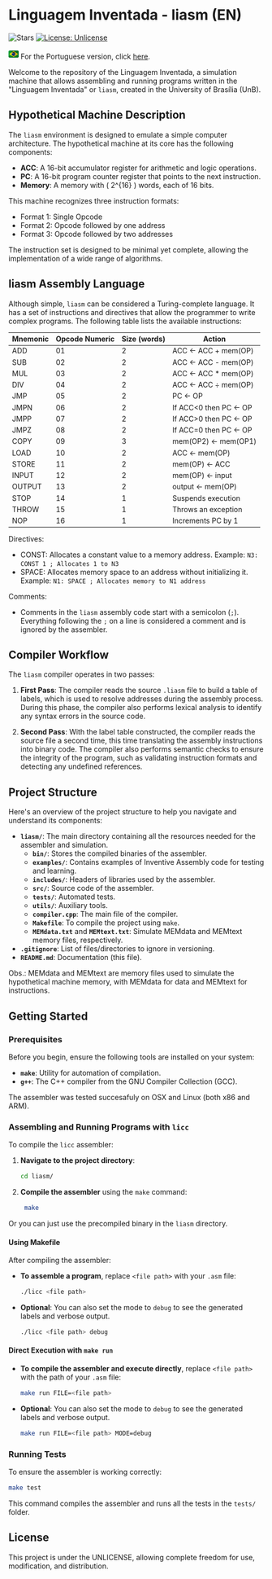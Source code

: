 # Linguagem Inventada - liasm (EN)

![Stars](https://img.shields.io/github/stars/yantavares/liasm)
[![License: Unlicense](https://img.shields.io/badge/license-Unlicense-blue.svg)](http://unlicense.org/)

<img src="utils/brazil.png" height="20px" width="auto" alt="Brazil Flag"  /> For the Portuguese version, click [here](README_PTBR.md).

Welcome to the repository of the Linguagem Inventada, a simulation machine that allows assembling and running programs written in the "Linguagem Inventada" or `liasm`, created in the University of Brasília (UnB).

## Hypothetical Machine Description

The `liasm` environment is designed to emulate a simple computer architecture. The hypothetical machine at its core has the following components:

- **ACC**: A 16-bit accumulator register for arithmetic and logic operations.
- **PC**: A 16-bit program counter register that points to the next instruction.
- **Memory**: A memory with \( 2^{16} \) words, each of 16 bits.

This machine recognizes three instruction formats:

- Format 1: Single Opcode
- Format 2: Opcode followed by one address
- Format 3: Opcode followed by two addresses

The instruction set is designed to be minimal yet complete, allowing the implementation of a wide range of algorithms.

## liasm Assembly Language

Although simple, `liasm` can be considered a Turing-complete language. It has a set of instructions and directives that allow the programmer to write complex programs. The following table lists the available instructions:

| Mnemonic | Opcode Numeric | Size (words) | Action                 |
| -------- | -------------- | ------------ | ---------------------- |
| ADD      | 01             | 2            | ACC <- ACC + mem(OP)   |
| SUB      | 02             | 2            | ACC <- ACC - mem(OP)   |
| MUL      | 03             | 2            | ACC <- ACC \* mem(OP)  |
| DIV      | 04             | 2            | ACC <- ACC ÷ mem(OP)   |
| JMP      | 05             | 2            | PC <- OP               |
| JMPN     | 06             | 2            | If ACC<0 then PC <- OP |
| JMPP     | 07             | 2            | If ACC>0 then PC <- OP |
| JMPZ     | 08             | 2            | If ACC=0 then PC <- OP |
| COPY     | 09             | 3            | mem(OP2) <- mem(OP1)   |
| LOAD     | 10             | 2            | ACC <- mem(OP)         |
| STORE    | 11             | 2            | mem(OP) <- ACC         |
| INPUT    | 12             | 2            | mem(OP) <- input       |
| OUTPUT   | 13             | 2            | output <- mem(OP)      |
| STOP     | 14             | 1            | Suspends execution     |
| THROW    | 15             | 1            | Throws an exception    |
| NOP      | 16             | 1            | Increments PC by 1     |

Directives:

- CONST: Allocates a constant value to a memory address.
  Example: `N3: CONST 1 ; Allocates 1 to N3`
- SPACE: Allocates memory space to an address without initializing it.
  Example: `N1: SPACE ; Allocates memory to N1 address`

Comments:

- Comments in the `liasm` assembly code start with a semicolon (`;`).
  Everything following the `;` on a line is considered a comment and is ignored by the assembler.

## Compiler Workflow

The `liasm` compiler operates in two passes:

1. **First Pass**: The compiler reads the source `.liasm` file to build a table of labels, which is used to resolve addresses during the assembly process. During this phase, the compiler also performs lexical analysis to identify any syntax errors in the source code.

2. **Second Pass**: With the label table constructed, the compiler reads the source file a second time, this time translating the assembly instructions into binary code. The compiler also performs semantic checks to ensure the integrity of the program, such as validating instruction formats and detecting any undefined references.

## Project Structure

Here's an overview of the project structure to help you navigate and understand its components:

- **`liasm/`**: The main directory containing all the resources needed for the assembler and simulation.
  - **`bin/`**: Stores the compiled binaries of the assembler.
  - **`examples/`**: Contains examples of Inventive Assembly code for testing and learning.
  - **`includes/`**: Headers of libraries used by the assembler.
  - **`src/`**: Source code of the assembler.
  - **`tests/`**: Automated tests.
  - **`utils/`**: Auxiliary tools.
  - **`compiler.cpp`**: The main file of the compiler.
  - **`Makefile`**: To compile the project using `make`.
  - **`MEMdata.txt`** and **`MEMtext.txt`**: Simulate MEMdata and MEMtext memory files, respectively.
- **`.gitignore`**: List of files/directories to ignore in versioning.
- **`README.md`**: Documentation (this file).

Obs.: MEMdata and MEMtext are memory files used to simulate the hypothetical machine memory, with MEMdata for data and MEMtext for instructions.

## Getting Started

### Prerequisites

Before you begin, ensure the following tools are installed on your system:

- **`make`**: Utility for automation of compilation.
- **`g++`**: The C++ compiler from the GNU Compiler Collection (GCC).

The assembler was tested succesafuly on OSX and Linux (both x86 and ARM).

### Assembling and Running Programs with `licc`

To compile the `licc` assembler:

1. **Navigate to the project directory**:

   ```bash
   cd liasm/
   ```

2. **Compile the assembler** using the `make` command:

   ```bash
    make
   ```

Or you can just use the precompiled binary in the `liasm` directory.

#### Using Makefile

After compiling the assembler:

- **To assemble a program**, replace `<file path>` with your `.asm` file:

  ```bash
  ./licc <file path>
  ```

- **Optional**: You can also set the mode to `debug` to see the generated labels and verbose output.

  ```bash
  ./licc <file path> debug
  ```

#### Direct Execution with `make run`

- **To compile the assembler and execute directly**, replace `<file path>` with the path of your `.asm` file:

  ```bash
  make run FILE=<file path>
  ```

- **Optional**: You can also set the mode to `debug` to see the generated labels and verbose output.

  ```bash
  make run FILE=<file path> MODE=debug
  ```

### Running Tests

To ensure the assembler is working correctly:

```bash
make test
```

This command compiles the assembler and runs all the tests in the `tests/` folder.

## License

This project is under the UNLICENSE, allowing complete freedom for use, modification, and distribution.
